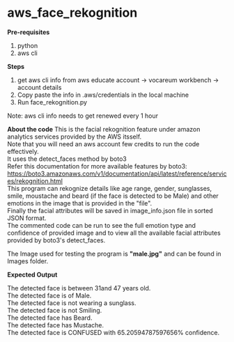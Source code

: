 # aws_face_rekognition
**Pre-requisites**
1. python
2. aws cli

**Steps**
1. get aws cli info from aws educate account -> vocareum workbench -> account details
2. Copy paste the info in .aws/credentials in the local machine
3. Run face_rekognition.py

Note: aws cli info needs to get renewed every 1 hour

**About the code**
This is the facial rekognition feature under amazon analytics services provided by the AWS itsself.  
Note that you will need an aws account few credits to run the code effectively.  
It uses the detect_faces method by boto3  
Refer this documentation for more available features by boto3: https://boto3.amazonaws.com/v1/documentation/api/latest/reference/services/rekognition.html  
This program can rekognize details like age range, gender, sunglasses, smile, moustache and beard (if the face is detected to be Male) and other emotions in the image that is provided in the "file".  
Finally the facial attributes will be saved in image_info.json file in sorted JSON format.  
The commented code can be run to see the full emotion type and confidence of provided image and to view all the available facial attributes provided by boto3's detect_faces.  

The Image used for testing the program is **"male.jpg"** and can be found in Images folder.

**Expected Output**  

The detected face is between 31and 47 years old.  
The detected face is of Male.  
The detected face is not wearing a sunglass.  
The detected face is not Smiling.  
The detected face has Beard.  
The detected face has Mustache.  
The detected face is CONFUSED with 65.20594787597656% confidence.  

